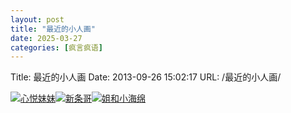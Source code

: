 ```yaml
---
layout: post
title: "最近的小人画"
date: 2025-03-27
categories: [疯言疯语]
---
```


Title: 最近的小人画
Date: 2013-09-26 15:02:17
URL: /最近的小人画/

[![心悦妹妹](http://img.weimao.me/2019-05-21-034258.jpg)](http://img.weimao.me/2019-05-21-034301.jpg)[![新条哥](http://img.weimao.me/2019-05-21-034302.jpg)](http://img.weimao.me/2019-05-21-034305.jpg)[![姐和小海绵](http://img.weimao.me/2019-05-21-034308.jpg)](http://img.weimao.me/2019-05-21-034310.jpg)